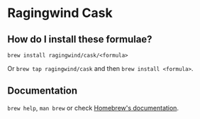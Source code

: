 # Ragingwind Cask

## How do I install these formulae?
`brew install ragingwind/cask/<formula>`

Or `brew tap ragingwind/cask` and then `brew install <formula>`.

## Documentation
`brew help`, `man brew` or check [Homebrew's documentation](https://docs.brew.sh).
